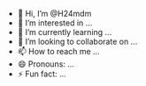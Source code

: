 - 👋 Hi, I’m @H24mdm
- 👀 I’m interested in ...
- 🌱 I’m currently learning ...
- 💞️ I’m looking to collaborate on ...
- 📫 How to reach me ...
- 😄 Pronouns: ...
- ⚡ Fun fact: ...

<!---
H24mdm/H24mdm is a ✨ special ✨ repository because its `README.md` (this file) appears on your GitHub profile.
You can click the Preview link to take a look at your changes.
Use contro1 +shift +m tab esc tab
